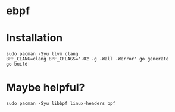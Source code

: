 # ebpf


# Installation

```
sudo pacman -Syu llvm clang
BPF_CLANG=clang BPF_CFLAGS='-O2 -g -Wall -Werror' go generate
go build
```

# Maybe helpful?

```
sudo pacman -Syu libbpf linux-headers bpf 
```
